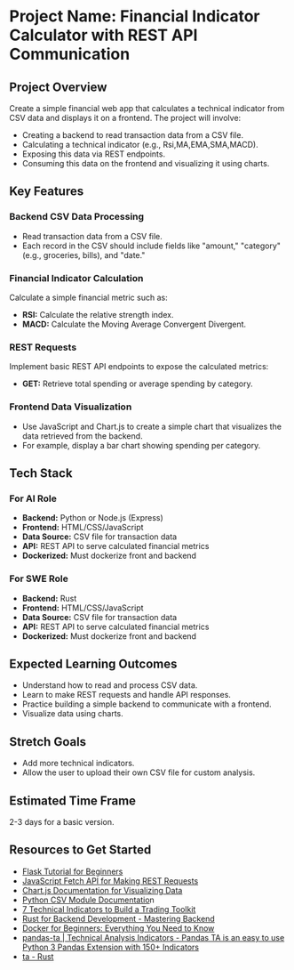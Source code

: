 # Project Name: Financial Indicator Calculator with REST API Communication

## Project Overview
Create a simple financial web app that calculates a technical indicator from CSV data and displays it on a frontend. The project will involve:
- Creating a backend to read transaction data from a CSV file.
- Calculating a technical indicator (e.g., Rsi,MA,EMA,SMA,MACD).
- Exposing this data via REST endpoints.
- Consuming this data on the frontend and visualizing it using charts.

## Key Features

### Backend CSV Data Processing
- Read transaction data from a CSV file.
- Each record in the CSV should include fields like "amount," "category" (e.g., groceries, bills), and "date."

### Financial Indicator Calculation
Calculate a simple financial metric such as:
- **RSI:** Calculate the relative strength index.
- **MACD:** Calculate the Moving Average Convergent Divergent.

### REST Requests
Implement basic REST API endpoints to expose the calculated metrics:
- **GET:** Retrieve total spending or average spending by category.

### Frontend Data Visualization
- Use JavaScript and Chart.js to create a simple chart that visualizes the data retrieved from the backend.
- For example, display a bar chart showing spending per category.

## Tech Stack

### For AI Role
- **Backend:** Python or Node.js (Express)
- **Frontend:** HTML/CSS/JavaScript
- **Data Source:** CSV file for transaction data
- **API:** REST API to serve calculated financial metrics
- **Dockerized:** Must dockerize front and backend

### For SWE Role
- **Backend:** Rust
- **Frontend:** HTML/CSS/JavaScript
- **Data Source:** CSV file for transaction data
- **API:** REST API to serve calculated financial metrics
- **Dockerized:** Must dockerize front and backend

## Expected Learning Outcomes
- Understand how to read and process CSV data.
- Learn to make REST requests and handle API responses.
- Practice building a simple backend to communicate with a frontend.
- Visualize data using charts.

## Stretch Goals
- Add more technical indicators.
- Allow the user to upload their own CSV file for custom analysis.

## Estimated Time Frame
2-3 days for a basic version.

## Resources to Get Started
- [Flask Tutorial for Beginners](https://flask.palletsprojects.com/en/stable/tutorial/)
- [JavaScript Fetch API for Making REST Requests](https://developer.mozilla.org/en-US/docs/Web/API/Fetch_API/Using_Fetch)
- [Chart.js Documentation for Visualizing Data](https://www.chartjs.org/docs/latest/)
- [Python CSV Module Documentatio](https://docs.python.org/3/library/csv.html)n
- [7 Technical Indicators to Build a Trading Toolkit](https://www.investopedia.com/top-7-technical-analysis-tools-4773275)
- [Rust for Backend Development - Mastering Backend](https://masteringbackend.com/posts/rust-for-backend-development)
- [Docker for Beginners: Everything You Need to Know](https://www.howtogeek.com/733522/docker-for-beginners-everything-you-need-to-know/)
- [pandas-ta | Technical Analysis Indicators - Pandas TA is an easy to use Python 3 Pandas Extension with 150+ Indicators](https://twopirllc.github.io/pandas-ta/)
- [ta - Rust](https://docs.rs/ta/latest/ta/)

